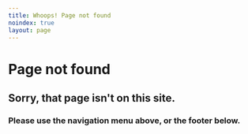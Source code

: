 ```yaml
---
title: Whoops! Page not found
noindex: true
layout: page
---
```


# Page not found
## Sorry, that page isn't on this site.
### Please use the navigation menu above, or the footer below.
